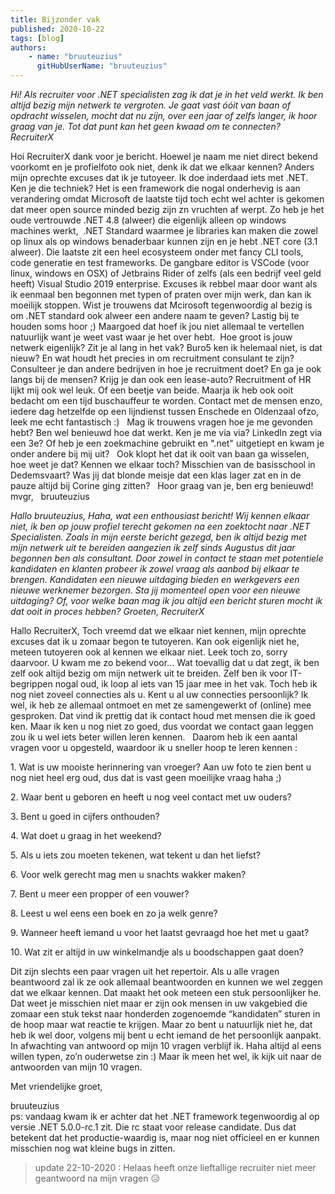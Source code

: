 ```yaml
---
title: Bijzonder vak
published: 2020-10-22
tags: [blog]
authors: 
    - name: "bruuteuzius"
      gitHubUserName: "bruuteuzius"
---
```


_Hi! Als recruiter voor .NET specialisten zag ik dat je in het veld werkt. Ik ben altijd bezig mijn netwerk te vergroten. Je gaat vast óóit van baan of opdracht wisselen, mocht dat nu zijn, over een jaar of zelfs langer, ik hoor graag van je. Tot dat punt kan het geen kwaad om te connecten? RecruiterX_

Hoi RecruiterX dank voor je bericht. Hoewel je naam me niet direct bekend voorkomt en je profielfoto ook niet, denk ik dat we elkaar kennen? Anders mijn oprechte excuses dat ik je tutoyeer. Ik doe inderdaad iets met .NET. Ken je die techniek? Het is een framework die nogal onderhevig is aan verandering omdat Microsoft de laatste tijd toch echt wel achter is gekomen dat meer open source minded bezig zijn zn vruchten af werpt. Zo heb je het oude vertrouwde .NET 4.8 (alweer) die eigenlijk alleen op windows machines werkt,  .NET Standard waarmee je libraries kan maken die zowel op linux als op windows benaderbaar kunnen zijn en je hebt .NET core (3.1 alweer). Die laatste zit een heel ecosysteem onder met fancy CLI tools, code generatie en test frameworks. De gangbare editor is VSCode (voor linux, windows en OSX) of Jetbrains Rider of zelfs (als een bedrijf veel geld heeft) Visual Studio 2019 enterprise. Excuses ik rebbel maar door want als ik eenmaal ben begonnen met typen of praten over mijn werk, dan kan ik moeilijk stoppen. Wist je trouwens dat Mcirosoft tegenwoordig al bezig is om .NET standard ook alweer een andere naam te geven? Lastig bij te houden soms hoor ;) Maargoed dat hoef ik jou niet allemaal te vertellen natuurlijk want je weet vast waar je het over hebt.  Hoe groot is jouw netwerk eigenlijk? Zit je al lang in het vak? Buro5 ken ik helemaal niet, is dat nieuw? En wat houdt het precies in om recruitment consulant te zijn? Consulteer je dan andere bedrijven in hoe je recruitment doet? En ga je ook langs bij de mensen? Krijg je dan ook een lease-auto? Recruitment of HR lijkt mij ook wel leuk. Of een beetje van beide. Maarja ik heb ook ooit bedacht om een tijd buschauffeur te worden. Contact met de mensen enzo, iedere dag hetzelfde op een lijndienst tussen Enschede en Oldenzaal ofzo, leek me echt fantastisch :)   Mag ik trouwens vragen hoe je me gevonden hebt? Ben wel benieuwd hoe dat werkt. Ken je me via via? LinkedIn zegt via een 3e? Of heb je een zoekmachine gebruikt en ".net" uitgetiept en kwam je onder andere bij mij uit?   Ook klopt het dat ik ooit van baan ga wisselen, hoe weet je dat? Kennen we elkaar toch? Misschien van de basisschool in Dedemsvaart? Was jij dat blonde meisje dat een klas lager zat en in de pauze altijd bij Corine ging zitten?   Hoor graag van je, ben erg benieuwd!    mvgr,   bruuteuzius

_Hallo bruuteuzius, Haha, wat een enthousiast bericht! Wij kennen elkaar niet, ik ben op jouw profiel terecht gekomen na een zoektocht naar .NET Specialisten. Zoals in mijn eerste bericht gezegd, ben ik altijd bezig met mijn netwerk uit te bereiden aangezien ik zelf sinds Augustus dit jaar begonnen ben als consultant. Door zowel in contact te staan met potentiele kandidaten en klanten probeer ik zowel vraag als aanbod bij elkaar te brengen. Kandidaten een nieuwe uitdaging bieden en werkgevers een nieuwe werknemer bezorgen. Sta jij momenteel open voor een nieuwe uitdaging? Of, voor welke baan mag ik jou altijd een bericht sturen mocht ik dat ooit in proces hebben? Groeten, RecruiterX_

Hallo RecruiterX, Toch vreemd dat we elkaar niet kennen, mijn oprechte excuses dat ik u zomaar begon te tutoyeren. Kan ook eigenlijk niet he, meteen tutoyeren ook al kennen we elkaar niet. Leek toch zo, sorry daarvoor. U kwam me zo bekend voor... Wat toevallig dat u dat zegt, ik ben zelf ook altijd bezig om mijn netwerk uit te breiden. Zelf ben ik voor IT-begrippen nogal oud, ik loop al iets van 15 jaar mee in het vak. Toch heb ik nog niet zoveel connecties als u. Kent u al uw connecties persoonlijk? Ik wel, ik heb ze allemaal ontmoet en met ze samengewerkt of (online) mee gesproken. Dat vind ik prettig dat ik contact houd met mensen die ik goed ken. Maar ik ken u nog niet zo goed, dus voordat we contact gaan leggen zou ik u wel iets beter willen leren kennen.   Daarom heb ik een aantal vragen voor u opgesteld, waardoor ik u sneller hoop te leren kennen :

1\. Wat is uw mooiste herinnering van vroeger? Aan uw foto te zien bent u nog niet heel erg oud, dus dat is vast geen moeilijke vraag haha ;)

2\. Waar bent u geboren en heeft u nog veel contact met uw ouders?

3\. Bent u goed in cijfers onthouden?

4\. Wat doet u graag in het weekend?

5\. Als u iets zou moeten tekenen, wat tekent u dan het liefst?

6\. Voor welk gerecht mag men u snachts wakker maken?

7\. Bent u meer een propper of een vouwer?

8\. Leest u wel eens een boek en zo ja welk genre?

9\. Wanneer heeft iemand u voor het laatst gevraagd hoe het met u gaat?

10\. Wat zit er altijd in uw winkelmandje als u boodschappen gaat doen?

Dit zijn slechts een paar vragen uit het repertoir. Als u alle vragen beantwoord zal ik ze ook allemaal beantwoorden en kunnen we wel zeggen dat we elkaar kennen. Dat maakt het ook meteen een stuk persoonlijker he. Dat weet je misschien niet maar er zijn ook mensen in uw vakgebied die zomaar een stuk tekst naar honderden zogenoemde “kandidaten” sturen in de hoop maar wat reactie te krijgen. Maar zo bent u natuurlijk niet he, dat heb ik wel door, volgens mij bent u echt iemand de het persoonlijk aanpakt. In afwachting van antwoord op mijn 10 vragen verblijf ik. Haha altijd al eens willen typen, zo’n ouderwetse zin :) Maar ik meen het wel, ik kijk uit naar de antwoorden van mijn 10 vragen.  

Met vriendelijke groet,

bruuteuzius    
ps: vandaag kwam ik er achter dat het .NET framework tegenwoordig al op versie .NET 5.0.0-rc.1 zit. Die rc staat voor release candidate. Dus dat betekent dat het productie-waardig is, maar nog niet officieel en er kunnen misschien nog wat kleine bugs in zitten.

> update 22-10-2020 : Helaas heeft onze lieftallige recruiter niet meer geantwoord na mijn vragen 😥
